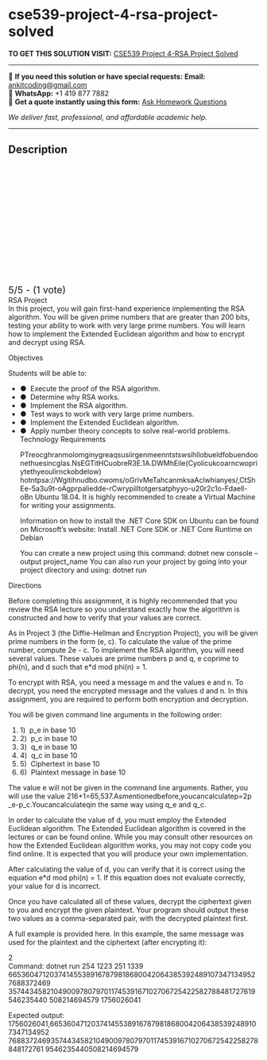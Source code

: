 # cse539-project-4-rsa-project-solved
**TO GET THIS SOLUTION VISIT:** [CSE539 Project 4-RSA Project Solved](https://www.ankitcodinghub.com/product/cse539-project-4-rsa-project-solved/)


---

📩 **If you need this solution or have special requests:** **Email:** ankitcoding@gmail.com  
📱 **WhatsApp:** +1 419 877 7882  
📄 **Get a quote instantly using this form:** [Ask Homework Questions](https://www.ankitcodinghub.com/services/ask-homework-questions/)

*We deliver fast, professional, and affordable academic help.*

---

<h2>Description</h2>



<div class="kk-star-ratings kksr-auto kksr-align-center kksr-valign-top" data-payload="{&quot;align&quot;:&quot;center&quot;,&quot;id&quot;:&quot;96101&quot;,&quot;slug&quot;:&quot;default&quot;,&quot;valign&quot;:&quot;top&quot;,&quot;ignore&quot;:&quot;&quot;,&quot;reference&quot;:&quot;auto&quot;,&quot;class&quot;:&quot;&quot;,&quot;count&quot;:&quot;1&quot;,&quot;legendonly&quot;:&quot;&quot;,&quot;readonly&quot;:&quot;&quot;,&quot;score&quot;:&quot;5&quot;,&quot;starsonly&quot;:&quot;&quot;,&quot;best&quot;:&quot;5&quot;,&quot;gap&quot;:&quot;4&quot;,&quot;greet&quot;:&quot;Rate this product&quot;,&quot;legend&quot;:&quot;5\/5 - (1 vote)&quot;,&quot;size&quot;:&quot;24&quot;,&quot;title&quot;:&quot;CSE539 Project 4-RSA Project Solved&quot;,&quot;width&quot;:&quot;138&quot;,&quot;_legend&quot;:&quot;{score}\/{best} - ({count} {votes})&quot;,&quot;font_factor&quot;:&quot;1.25&quot;}">

<div class="kksr-stars">

<div class="kksr-stars-inactive">
            <div class="kksr-star" data-star="1" style="padding-right: 4px">


<div class="kksr-icon" style="width: 24px; height: 24px;"></div>
        </div>
            <div class="kksr-star" data-star="2" style="padding-right: 4px">


<div class="kksr-icon" style="width: 24px; height: 24px;"></div>
        </div>
            <div class="kksr-star" data-star="3" style="padding-right: 4px">


<div class="kksr-icon" style="width: 24px; height: 24px;"></div>
        </div>
            <div class="kksr-star" data-star="4" style="padding-right: 4px">


<div class="kksr-icon" style="width: 24px; height: 24px;"></div>
        </div>
            <div class="kksr-star" data-star="5" style="padding-right: 4px">


<div class="kksr-icon" style="width: 24px; height: 24px;"></div>
        </div>
    </div>

<div class="kksr-stars-active" style="width: 138px;">
            <div class="kksr-star" style="padding-right: 4px">


<div class="kksr-icon" style="width: 24px; height: 24px;"></div>
        </div>
            <div class="kksr-star" style="padding-right: 4px">


<div class="kksr-icon" style="width: 24px; height: 24px;"></div>
        </div>
            <div class="kksr-star" style="padding-right: 4px">


<div class="kksr-icon" style="width: 24px; height: 24px;"></div>
        </div>
            <div class="kksr-star" style="padding-right: 4px">


<div class="kksr-icon" style="width: 24px; height: 24px;"></div>
        </div>
            <div class="kksr-star" style="padding-right: 4px">


<div class="kksr-icon" style="width: 24px; height: 24px;"></div>
        </div>
    </div>
</div>


<div class="kksr-legend" style="font-size: 19.2px;">
            5/5 - (1 vote)    </div>
    </div>
<div class="page" title="Page 1">
<div class="section">
<div class="layoutArea">
<div class="column">
RSA Project

</div>
</div>
<div class="layoutArea">
<div class="column">
In this project, you will gain first-hand experience implementing the RSA algorithm. You will be given prime numbers that are greater than 200 bits, testing your ability to work with very large prime numbers. You will learn how to implement the Extended Euclidean algorithm and how to encrypt and decrypt using RSA.

Objectives

Students will be able to:

<ul>
<li>● &nbsp;Execute the proof of the RSA algorithm.</li>
<li>● &nbsp;Determine why RSA works.</li>
<li>● &nbsp;Implement the RSA algorithm.</li>
<li>● &nbsp;Test ways to work with very large prime numbers.</li>
<li>● &nbsp;Implement the Extended Euclidean algorithm.</li>
<li>● &nbsp;Apply number theory concepts to solve real-world problems.
Technology Requirements

PTreocghranmolomginygreaqsusiirgenmeenntstswsihllobueldfobuendoonethuesincglas.NsEGTitHCuobreR3E.1A.DWMhEile(Cyolicukcoarncwopriytethyeoulirnckobdelow) hotntpsa://Wgitihnudbo.cwoms/oGrivMeTahcanmksaAclwhianyes/,CtShEe-5a3u9t-oAgprpaliedde-rCwrypilltotgersatphyyo-u20r2c1o-Fdaell-oBn Ubuntu 18.04. It is highly recommended to create a Virtual Machine for writing your assignments.

Information on how to install the .NET Core SDK on Ubuntu can be found on Microsoft’s website: ​Install .NET Core SDK or .NET Core Runtime on Debian

You can create a new project using this command: dotnet new console –output project_name You can also run your project by going into your project directory and using: dotnet run
</li>
</ul>
</div>
</div>
</div>
</div>
<div class="page" title="Page 2">
<div class="section">
<div class="layoutArea">
<div class="column">
Directions

Before completing this assignment, it is highly recommended that you review the RSA lecture so you understand exactly how the algorithm is constructed and how to verify that your values are correct.

As in Project 3 (the Diffie-Hellman and Encryption Project), you will be given prime numbers in the form (e, c). To calculate the value of the prime number, compute 2e​ ​- c. To implement the RSA algorithm, you will need several values. These values are prime numbers p and q, e coprime to phi(n), and d such that e*d mod phi(n) = 1.

To encrypt with RSA, you need a message m and the values e and n. To decrypt, you need the encrypted message and the values d and n. In this assignment, you are required to perform both encryption and decryption.

You will be given command line arguments in the following order:

<ol>
<li>1) &nbsp;p_e in base 10</li>
<li>2) &nbsp;p_c in base 10</li>
<li>3) &nbsp;q_e in base 10</li>
<li>4) &nbsp;q_c in base 10</li>
<li>5) &nbsp;Ciphertext in base 10</li>
<li>6) &nbsp;Plaintext message in base 10</li>
</ol>
The value e will not be given in the command line arguments. Rather, you will use the value 21​6​+1=65,537.Asmentionedbefore,youcancalculatep=2p​_e​-p_c.Youcancalculateqin the same way using q_e and q_c.

In order to calculate the value of d, you must employ the Extended Euclidean algorithm. The Extended Euclidean algorithm is covered in the lectures or can be found online. ​While you may consult other resources on how the Extended Euclidean algorithm works, you may not copy code you find online. It is expected that you will produce your own implementation.

After calculating the value of d, you can verify that it is correct using the equation e*d mod phi(n) = 1. If this equation does not evaluate correctly, your value for d is incorrect.

Once you have calculated all of these values, decrypt the ciphertext given to you and encrypt the given plaintext. Your program should output these two values as a comma-separated pair, with the decrypted plaintext first.

A full example is provided here. In this example, the same message was used for the plaintext and the ciphertext (after encrypting it):

</div>
</div>
<div class="layoutArea">
<div class="column">
2

</div>
</div>
</div>
</div>
<div class="page" title="Page 3">
<div class="section">
<div class="layoutArea">
<div class="column">
Command: dotnet run 254 1223 251 1339 6653604712037414553891678798186800420643853924891073471349527688372469 3574434582104900978079701174539167102706725422582788481727619546235440 508214694579 1756026041

Expected output: 1756026041,665360471203741455389167879818680042064385392489107347134952 7688372469357443458210490097807970117453916710270672542258278848172761 9546235440508214694579

</div>
</div>
</div>
</div>
